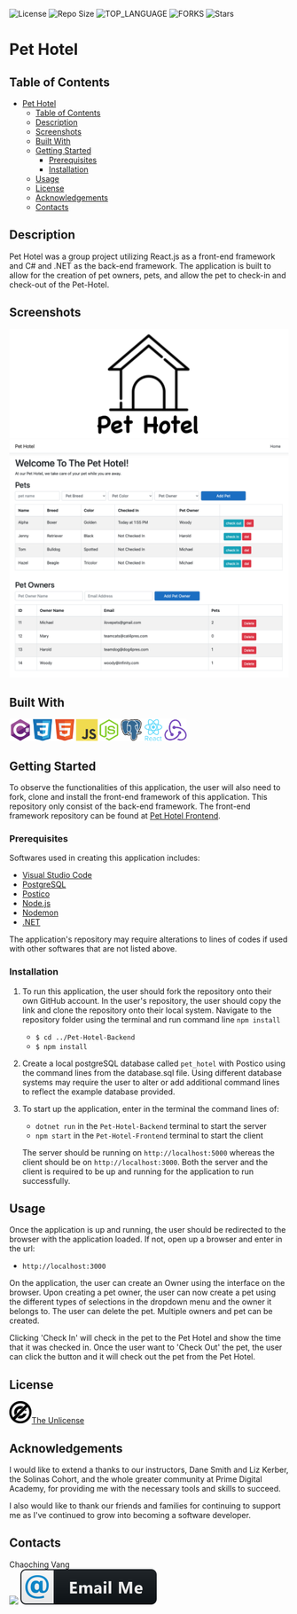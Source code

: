 ![License](https://img.shields.io/github/license/chaochingvang/Pet-Hotel-Backend.svg?style=for-the-badge) ![Repo Size](https://img.shields.io/github/languages/code-size/chaochingvang/Pet-Hotel-Backend.svg?style=for-the-badge) ![TOP_LANGUAGE](https://img.shields.io/github/languages/top/chaochingvang/Pet-Hotel-Backend.svg?style=for-the-badge) ![FORKS](https://img.shields.io/github/forks/chaochingvang/Pet-Hotel-Backend.svg?style=for-the-badge&social) ![Stars](https://img.shields.io/github/stars/chaochingvang/Pet-Hotel-Backend.svg?style=for-the-badge)
    
# Pet Hotel

## Table of Contents

- [Pet Hotel](#pet-hotel)
  - [Table of Contents](#table-of-contents)
  - [Description](#description)
  - [Screenshots](#screenshots)
  - [Built With](#built-with)
  - [Getting Started](#getting-started)
    - [Prerequisites](#prerequisites)
    - [Installation](#installation)
  - [Usage](#usage)
  - [License](#license)
  - [Acknowledgements](#acknowledgements)
  - [Contacts](#contacts)

## Description

Pet Hotel was a group project utilizing React.js as a front-end framework and C# and .NET as the back-end framework. The application is built to allow for the creation of pet owners, pets, and allow the pet to check-in and check-out of the Pet-Hotel. 

## Screenshots

![Pet Hotel Logo](./README_images/pethotel-logo.png)
![Pet Hotel App](./README_images/pethotel.png)

## Built With

<a href="https://docs.microsoft.com/en-us/dotnet/csharp/"><img src="https://raw.githubusercontent.com/devicons/devicon/master/icons/csharp/csharp-original.svg" height="40px" width="40px" /></a><a href="https://developer.mozilla.org/en-US/docs/Web/CSS"><img src="https://raw.githubusercontent.com/devicons/devicon/master/icons/css3/css3-original.svg" height="40px" width="40px" /></a><a href="https://developer.mozilla.org/en-US/docs/Web/HTML"><img src="https://raw.githubusercontent.com/devicons/devicon/master/icons/html5/html5-original.svg" height="40px" width="40px" /></a><a href="https://developer.mozilla.org/en-US/docs/Web/JavaScript"><img src="https://raw.githubusercontent.com/devicons/devicon/master/icons/javascript/javascript-original.svg" height="40px" width="40px" /></a><a href="https://nodejs.org/en/"><img src="https://raw.githubusercontent.com/devicons/devicon/master/icons/nodejs/nodejs-original.svg" height="40px" width="40px" /></a><a href="https://www.postgresql.org/"><img src="https://raw.githubusercontent.com/devicons/devicon/master/icons/postgresql/postgresql-original.svg" height="40px" width="40px" /></a><a href="https://reactjs.org/"><img src="https://raw.githubusercontent.com/devicons/devicon/master/icons/react/react-original-wordmark.svg" height="40px" width="40px" /></a><a href="https://redux.js.org/"><img src="https://raw.githubusercontent.com/devicons/devicon/master/icons/redux/redux-original.svg" height="40px" width="40px" /></a>

## Getting Started

To observe the functionalities of this application, the user will also need to fork, clone and install the front-end framework of this application. This repository only consist of the back-end framework. The front-end framework repository can be found at [Pet Hotel Frontend](https://github.com/chaochingvang/Pet-Hotel-Frontend/).

### Prerequisites

Softwares used in creating this application includes:

- [Visual Studio Code](https://code.visualstudio.com/)
- [PostgreSQL](https://www.postgresql.org/)
- [Postico](https://eggerapps.at/postico/)
- [Node.js](https://nodejs.org/en/)
- [Nodemon](https://nodemon.io/)
- [.NET](https://dotnet.microsoft.com/en-us/)

The application's repository may require alterations to lines of codes if used with other softwares that are not listed above.

### Installation

1. To run this application, the user should fork the repository onto their own GitHub account. In the user's repository, the user should copy the link and clone the repository onto their local system. Navigate to the repository folder using the terminal and run command line `npm install`
   - `$ cd ../Pet-Hotel-Backend`
   - `$ npm install`

2. Create a local postgreSQL database called `pet_hotel` with Postico using the command lines from the database.sql file. Using different database systems may require the user to alter or add additional command lines to reflect the example database provided.

3. To start up the application, enter in the terminal the command lines of:

   - `dotnet run` in the `Pet-Hotel-Backend` terminal to start the server
   - `npm start` in the `Pet-Hotel-Frontend` terminal to start the client

   The server should be running on `http://localhost:5000` whereas the client should be on `http://localhost:3000`. Both the server and the client is required to be up and running for the application to run successfully.

## Usage

Once the application is up and running, the user should be redirected to the browser with the application loaded. If not, open up a browser and enter in the url:

- `http://localhost:3000`

On the application, the user can create an Owner using the interface on the browser. Upon creating a pet owner, the user can now create a pet using the different types of selections in the dropdown menu and the owner it belongs to. The user can delete the pet. Multiple owners and pet can be created. 

Clicking 'Check In' will check in the pet to the Pet Hotel and show the time that it was checked in. Once the user want to 'Check Out' the pet, the user can click the button and it will check out the pet from the Pet Hotel. 


## License

<a href="https://choosealicense.com/licenses/unlicense/"><img src="https://raw.githubusercontent.com/johnturner4004/readme-generator/master/src/components/assets/images/unlicense.svg" height=40 />The Unlicense</a>

## Acknowledgements

I would like to extend a thanks to our instructors, Dane Smith and Liz Kerber, the Solinas Cohort, and the whole greater community at Prime Digital Academy, for providing me with the necessary tools and skills to succeed.

I also would like to thank our friends and families for continuing to support me as I've continued to grow into becoming a software developer.

## Contacts

Chaoching Vang<br />
<a href="https://www.linkedin.com/in/chaochingvang"><img src="https://img.shields.io/badge/LinkedIn-0077B5?style=for-the-badge&logo=linkedin&logoColor=white" /></a>  <a href="mailto:chaoching.vang@gmail.com"><img src=https://raw.githubusercontent.com/johnturner4004/readme-generator/master/src/components/assets/images/email_me_button_icon_151852.svg /></a>